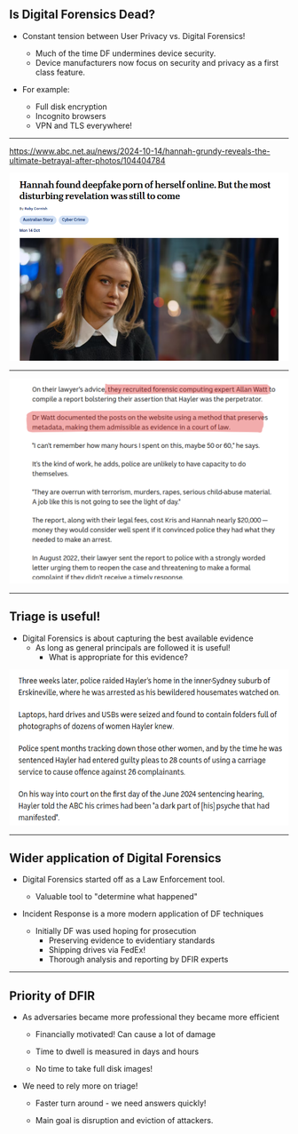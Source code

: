 <!-- .slide: class="content" -->

## Is Digital Forensics Dead?

* Constant tension between User Privacy vs. Digital Forensics!

   * Much of the time DF undermines device security.
   * Device manufacturers now focus on security and privacy as a first
     class feature.

* For example:
   * Full disk encryption
   * Incognito browsers
   * VPN and TLS everywhere!

---

<!-- .slide: class="full_screen_diagram" -->

https://www.abc.net.au/news/2024-10-14/hannah-grundy-reveals-the-ultimate-betrayal-after-photos/104404784

<a href="https://www.abc.net.au/news/2024-10-14/hannah-grundy-reveals-the-ultimate-betrayal-after-photos/104404784">

<img src="Hannahs_case_1.png">

</a>

---

<!-- .slide: class="full_screen_diagram" -->

<a href="https://www.abc.net.au/news/2024-10-14/hannah-grundy-reveals-the-ultimate-betrayal-after-photos/104404784">

<img src="Hannahs_case_2.svg">

</a>

---

<!-- .slide: class="content" -->

## Triage is useful!

* Digital Forensics is about capturing the best available evidence
  * As long as general principals are followed it is useful!
     * What is appropriate for this evidence?

<img src="Hannahs_case_3.png" style="height: 280px">

---

<!-- .slide: class="content" -->

## Wider application of Digital Forensics

* Digital Forensics started off as a Law Enforcement tool.

    * Valuable tool to "determine what happened"

* Incident Response is a more modern application of DF techniques

    * Initially DF was used hoping for prosecution
       * Preserving evidence to evidentiary standards
       * Shipping drives via FedEx!
       * Thorough analysis and reporting by DFIR experts

---

<!-- .slide: class="content" -->

## Priority of DFIR

* As adversaries became more professional they became more efficient

   * Financially motivated! Can cause a lot of damage

   * Time to dwell is measured in days and hours

   * No time to take full disk images!

* We need to rely more on triage!

   * Faster turn around - we need answers quickly!

   * Main goal is disruption and eviction of attackers.
